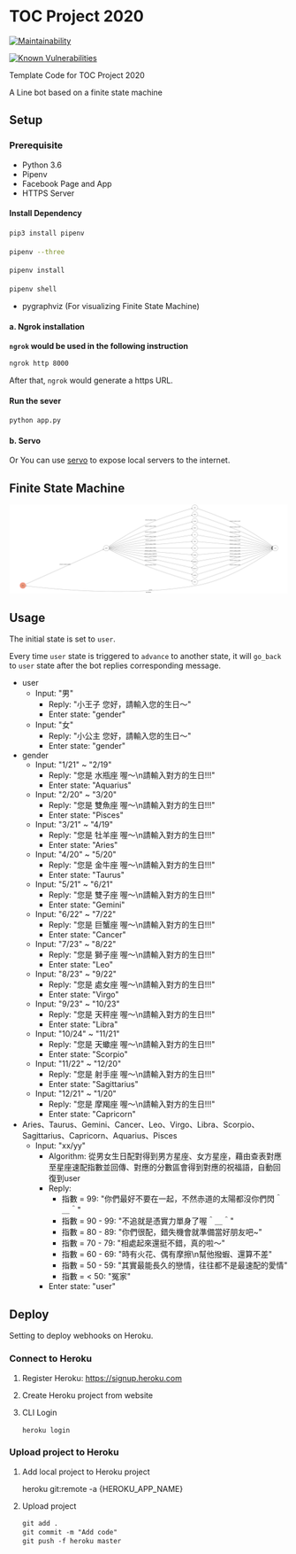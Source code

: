# TOC Project 2020

[![Maintainability](https://api.codeclimate.com/v1/badges/dc7fa47fcd809b99d087/maintainability)](https://codeclimate.com/github/NCKU-CCS/TOC-Project-2020/maintainability)

[![Known Vulnerabilities](https://snyk.io/test/github/NCKU-CCS/TOC-Project-2020/badge.svg)](https://snyk.io/test/github/NCKU-CCS/TOC-Project-2020)


Template Code for TOC Project 2020

A Line bot based on a finite state machine

## Setup

### Prerequisite
* Python 3.6
* Pipenv
* Facebook Page and App
* HTTPS Server

#### Install Dependency
```sh
pip3 install pipenv

pipenv --three

pipenv install

pipenv shell
```

* pygraphviz (For visualizing Finite State Machine)


#### a. Ngrok installation

**`ngrok` would be used in the following instruction**

```sh
ngrok http 8000
```

After that, `ngrok` would generate a https URL.

#### Run the sever

```sh
python app.py
```

#### b. Servo

Or You can use [servo](http://serveo.net/) to expose local servers to the internet.


## Finite State Machine
![fsm](./img/fsm.png)

## Usage
The initial state is set to `user`.

Every time `user` state is triggered to `advance` to another state, it will `go_back` to `user` state after the bot replies corresponding message.

* user
	* Input: "男"
		* Reply:  "小王子 您好，請輸入您的生日～"
		* Enter state: "gender"
	* Input: "女"
		* Reply:  "小公主 您好，請輸入您的生日～"
		* Enter state: "gender"
* gender
	* Input: "1/21" ~ "2/19"
		* Reply:  "您是 水瓶座 喔～\n請輸入對方的生日!!!"
		* Enter state: "Aquarius"
	* Input: "2/20" ~ "3/20"
		* Reply:  "您是 雙魚座 喔～\n請輸入對方的生日!!!"
		* Enter state: "Pisces"
	* Input: "3/21" ~ "4/19"
		* Reply:  "您是 牡羊座 喔～\n請輸入對方的生日!!!"
		* Enter state: "Aries"
	* Input: "4/20" ~ "5/20"
		* Reply:  "您是 金牛座 喔～\n請輸入對方的生日!!!"
		* Enter state: "Taurus"
	* Input: "5/21" ~ "6/21"
		* Reply:  "您是 雙子座 喔～\n請輸入對方的生日!!!"
		* Enter state: "Gemini"
	* Input: "6/22" ~ "7/22"
		* Reply:  "您是 巨蟹座 喔～\n請輸入對方的生日!!!"
		* Enter state: "Cancer"
	* Input: "7/23" ~ "8/22"
		* Reply:  "您是 獅子座 喔～\n請輸入對方的生日!!!"
		* Enter state: "Leo"
	* Input: "8/23" ~ "9/22"
		* Reply:  "您是 處女座 喔～\n請輸入對方的生日!!!"
		* Enter state: "Virgo"
	* Input: "9/23" ~ "10/23"
		* Reply:  "您是 天秤座 喔～\n請輸入對方的生日!!!"
		* Enter state: "Libra"
	* Input: "10/24" ~ "11/21"
		* Reply:  "您是 天蠍座 喔～\n請輸入對方的生日!!!"
		* Enter state: "Scorpio"
	* Input: "11/22" ~ "12/20"
		* Reply:  "您是 射手座 喔～\n請輸入對方的生日!!!"
		* Enter state: "Sagittarius"
	* Input: "12/21" ~ "1/20"
		* Reply:  "您是 摩羯座 喔～\n請輸入對方的生日!!!"
		* Enter state: "Capricorn"
* Aries、Taurus、Gemini、Cancer、Leo、Virgo、Libra、Scorpio、Sagittarius、Capricorn、Aquarius、Pisces
    * Input: "xx/yy"
    	* Algorithm:  從男女生日配對得到男方星座、女方星座，藉由查表對應至星座速配指數並回傳、對應的分數區會得到對應的祝福語，自動回復到user
		* Reply:  
			* 指數 = 99: "你們最好不要在一起，不然赤道的太陽都沒你們閃＾＿＾"
			* 指數 = 90 - 99: "不追就是憑實力單身了喔＾＿＾"
			* 指數 = 80 - 89: "你們很配，錯失機會就準備當好朋友吧~"
			* 指數 = 70 - 79: "相處起來還挺不錯，真的啦～"
			* 指數 = 60 - 69: "時有火花、偶有摩擦\n幫他撥蝦、還算不差"
			* 指數 = 50 - 59: "其實最能長久的戀情，往往都不是最速配的愛情"
			* 指數 = < 50: "冤家"
		* Enter state: "user"

## Deploy
Setting to deploy webhooks on Heroku.

### Connect to Heroku

1. Register Heroku: https://signup.heroku.com

2. Create Heroku project from website

3. CLI Login

	`heroku login`

### Upload project to Heroku

1. Add local project to Heroku project

	heroku git:remote -a {HEROKU_APP_NAME}

2. Upload project

	```
	git add .
	git commit -m "Add code"
	git push -f heroku master
	```
